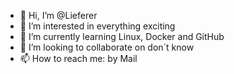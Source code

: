 - 👋 Hi, I’m @Lieferer
- 👀 I’m interested in everything exciting
- 🌱 I’m currently learning Linux, Docker and GitHub
- 💞️ I’m looking to collaborate on don´t know
- 📫 How to reach me: by Mail

<!---
Lieferer/Lieferer is a ✨ special ✨ repository because its `README.md` (this file) appears on your GitHub profile.
You can click the Preview link to take a look at your changes.
--->
